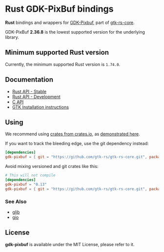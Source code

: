 # Rust GDK-PixBuf bindings

__Rust__ bindings and wrappers for [GDK-Pixbuf](https://docs.gtk.org/gdk-pixbuf), part of [gtk-rs-core](https://github.com/gtk-rs/gtk-rs-core).

GDK-PixBuf __2.36.8__ is the lowest supported version for the underlying library.

## Minimum supported Rust version

Currently, the minimum supported Rust version is `1.74.0`.

## Documentation

 * [Rust API - Stable](https://gtk-rs.org/gtk-rs-core/stable/latest/docs/gdk_pixbuf/)
 * [Rust API - Development](https://gtk-rs.org/gtk-rs-core/git/docs/gdk_pixbuf)
 * [C API](https://developer.gnome.org/gdk-pixbuf/stable/)
 * [GTK Installation instructions](https://www.gtk.org/docs/installations/)

## Using

We recommend using [crates from crates.io](https://crates.io/keywords/gtk-rs),
as [demonstrated here](https://gtk-rs.org/#using).

If you want to track the bleeding edge, use the git dependency instead:

```toml
[dependencies]
gdk-pixbuf = { git = "https://github.com/gtk-rs/gtk-rs-core.git", package = "gdk-pixbuf" }
```

Avoid mixing versioned and git crates like this:

```toml
# This will not compile
[dependencies]
gdk-pixbuf = "0.13"
gdk-pixbuf = { git = "https://github.com/gtk-rs/gtk-rs-core.git", package = "gdk-pixbuf" }
```

### See Also

 * [glib](https://crates.io/crates/glib)
 * [gio](https://crates.io/crates/gio)

## License

__gdk-pixbuf__ is available under the MIT License, please refer to it.
